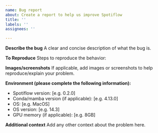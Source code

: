 ```yaml
---
name: Bug report
about: Create a report to help us improve Spotiflow
title: ''
labels: ''
assignees: ''

---
```


**Describe the bug**
A clear and concise description of what the bug is.

**To Reproduce**
Steps to reproduce the behavior:

**Images/screenshots**
If applicable, add images or screenshots to help reproduce/explain your problem.

**Environment (please complete the following information):**
 - Spotiflow version: [e.g. 0.2.0]
 - Conda/mamba version (if applicable): [e.g. 4.13.0]
 - OS: [e.g. MacOS]
 - OS version: [e.g. 14.3]
 - GPU memory (if applicable): [e.g. 8GB]


**Additional context**
Add any other context about the problem here.

